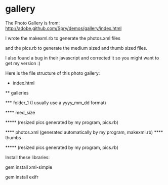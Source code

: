 gallery
=======

The Photo Gallery is from: http://adobe.github.com/Spry/demos/gallery/index.html

I wrote the makexml.rb to generate the photos.xml files 
  
and the pics.rb to generate the medium sized and thumb sized files.

I also found a bug in their  javascript and corrected it so you might want to get my version :)


Here is the file structure of this photo gallery:

* index.html

** galleries

*** folder_1  (I usually use a yyyy_mm_dd format)

**** med_size  

***** <JPG FILES> (resized pics generated by my program, pics.rb)

**** photos.xml (generated automatically by my program, makexml.rb) 
**** thumbs 

***** <GIF FILES> (resized pics generated by my program, pics.rb)


Install these libraries:

gem install xml-simple

gem install exifr


